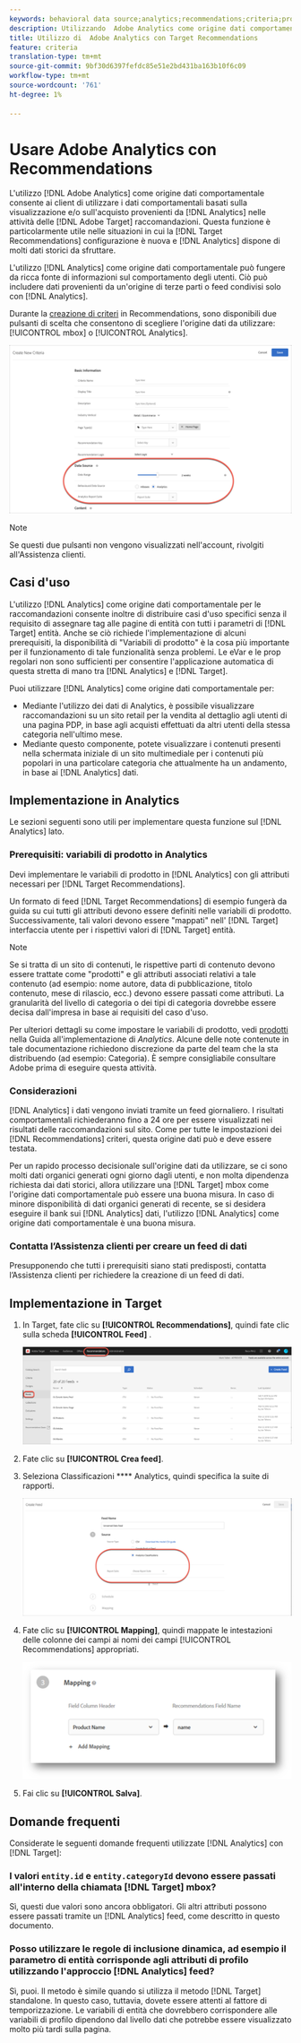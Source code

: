 ```yaml
---
keywords: behavioral data source;analytics;recommendations;criteria;product variables
description: Utilizzando  Adobe Analytics come origine dati comportamentale, i client possono utilizzare i dati comportamentali basati sulla visualizzazione e/o sull'acquisto di Analytics in  Adobe Recommendations.
title: Utilizzo di  Adobe Analytics con Target Recommendations
feature: criteria
translation-type: tm+mt
source-git-commit: 9bf30d6397fefdc85e51e2bd431ba163b10f6c09
workflow-type: tm+mt
source-wordcount: '761'
ht-degree: 1%

---
```



# Usare  Adobe Analytics con Recommendations

L&#39;utilizzo [!DNL Adobe Analytics] come origine dati comportamentale consente ai client di utilizzare i dati comportamentali basati sulla visualizzazione e/o sull&#39;acquisto provenienti da [!DNL Analytics] nelle attività delle [!DNL Adobe Target] raccomandazioni. Questa funzione è particolarmente utile nelle situazioni in cui la [!DNL Target Recommendations] configurazione è nuova e [!DNL Analytics] dispone di molti dati storici da sfruttare.

L&#39;utilizzo [!DNL Analytics] come origine dati comportamentale può fungere da ricca fonte di informazioni sul comportamento degli utenti. Ciò può includere dati provenienti da un&#39;origine di terze parti o feed condivisi solo con [!DNL Analytics].

Durante la [creazione di criteri](/help/c-recommendations/c-algorithms/create-new-algorithm.md) in Recommendations, sono disponibili due pulsanti di scelta che consentono di scegliere l&#39;origine dati da utilizzare: [!UICONTROL mbox] o [!UICONTROL Analytics].

![Pulsanti delle origini dati comportamentali](/help/c-recommendations/c-algorithms/assets/behavioral-data-source.png)

>[!NOTE]
>
>Se questi due pulsanti non vengono visualizzati nell&#39;account, rivolgiti all&#39;Assistenza [](/help/cmp-resources-and-contact-information.md#reference_ACA3391A00EF467B87930A450050077C)clienti.

## Casi d&#39;uso

L&#39;utilizzo [!DNL Analytics] come origine dati comportamentale per le raccomandazioni consente inoltre di distribuire casi d&#39;uso specifici senza il requisito di assegnare tag alle pagine di entità con tutti i parametri di [!DNL Target] entità. Anche se ciò richiede l&#39;implementazione di alcuni prerequisiti, la disponibilità di &quot;Variabili di prodotto&quot; è la cosa più importante per il funzionamento di tale funzionalità senza problemi. Le eVar e le prop regolari non sono sufficienti per consentire l&#39;applicazione automatica di questa stretta di mano tra [!DNL Analytics] e [!DNL Target].

Puoi utilizzare [!DNL Analytics] come origine dati comportamentale per:

* Mediante l&#39;utilizzo dei dati di Analytics, è possibile visualizzare raccomandazioni su un sito retail per la vendita al dettaglio agli utenti di una pagina PDP, in base agli acquisti effettuati da altri utenti della stessa categoria nell&#39;ultimo mese.
* Mediante questo componente, potete visualizzare i contenuti presenti nella schermata iniziale di un sito multimediale per i contenuti più popolari in una particolare categoria che attualmente ha un andamento, in base ai [!DNL Analytics] dati.

## Implementazione in Analytics

Le sezioni seguenti sono utili per implementare questa funzione sul [!DNL Analytics] lato.

### Prerequisiti: variabili di prodotto in Analytics

Devi implementare le variabili di prodotto in [!DNL Analytics] con gli attributi necessari per [!DNL Target Recommendations].

Un formato di feed [!DNL Target Recommendations] di esempio fungerà da guida su cui tutti gli attributi devono essere definiti nelle variabili di prodotto. Successivamente, tali valori devono essere &quot;mappati&quot; nell&#39; [!DNL Target] interfaccia utente per i rispettivi valori di [!DNL Target] entità.

>[!NOTE]
>
>Se si tratta di un sito di contenuti, le rispettive parti di contenuto devono essere trattate come &quot;prodotti&quot; e gli attributi associati relativi a tale contenuto (ad esempio: nome autore, data di pubblicazione, titolo contenuto, mese di rilascio, ecc.) devono essere passati come attributi. La granularità del livello di categoria o dei tipi di categoria dovrebbe essere decisa dall&#39;impresa in base ai requisiti del caso d&#39;uso.

Per ulteriori dettagli su come impostare le variabili di prodotto, vedi [prodotti](https://docs.adobe.com/content/help/en/analytics/implementation/vars/page-vars/products.html) nella Guida all&#39;implementazione di *Analytics*. Alcune delle note contenute in tale documentazione richiedono discrezione da parte del team che la sta distribuendo (ad esempio: Categoria). È sempre consigliabile consultare  Adobe prima di eseguire questa attività.

### Considerazioni

[!DNL Analytics] i dati vengono inviati tramite un feed giornaliero. I risultati comportamentali richiederanno fino a 24 ore per essere visualizzati nei risultati delle raccomandazioni sul sito. Come per tutte le impostazioni dei [!DNL Recommendations] criteri, questa origine dati può e deve essere testata.

Per un rapido processo decisionale sull&#39;origine dati da utilizzare, se ci sono molti dati organici generati ogni giorno dagli utenti, e non molta dipendenza richiesta dai dati storici, allora utilizzare una [!DNL Target] mbox come l&#39;origine dati comportamentale può essere una buona misura. In caso di minore disponibilità di dati organici generati di recente, se si desidera eseguire il bank sui [!DNL Analytics] dati, l&#39;utilizzo [!DNL Analytics] come origine dati comportamentale è una buona misura.

### Contatta l’Assistenza clienti per creare un feed di dati

Presupponendo che tutti i prerequisiti siano stati predisposti, contatta l’Assistenza [](/help/cmp-resources-and-contact-information.md#reference_ACA3391A00EF467B87930A450050077C) clienti per richiedere la creazione di un feed di dati.

## Implementazione in Target

1. In Target, fate clic su **[!UICONTROL Recommendations]**, quindi fate clic sulla scheda **[!UICONTROL Feed]** .

   ![Feed](/help/c-recommendations/c-algorithms/assets/feeds-tab.png)

1. Fate clic su **[!UICONTROL Crea feed]**.

1. Seleziona Classificazioni **** Analytics, quindi specifica la suite di rapporti.

   ![Classificazioni di Analytics, opzione](/help/c-recommendations/c-algorithms/assets/analytics-classifications.png)

1. Fate clic su **[!UICONTROL Mapping]**, quindi mappate le intestazioni delle colonne dei campi ai nomi dei campi [!UICONTROL Recommendations] appropriati.

   ![Sezione mapping](/help/c-recommendations/c-algorithms/assets/mapping.png)

1. Fai clic su **[!UICONTROL Salva]**.

## Domande frequenti 

Considerate le seguenti domande frequenti utilizzate [!DNL Analytics] con [!DNL Target]:

### I valori `entity.id` e `entity.categoryId` devono essere passati all&#39;interno della chiamata [!DNL Target] mbox?

Sì, questi due valori sono ancora obbligatori. Gli altri attributi possono essere passati tramite un [!DNL Analytics] feed, come descritto in questo documento.

### Posso utilizzare le regole di inclusione dinamica, ad esempio il parametro di entità corrisponde agli attributi di profilo utilizzando l&#39;approccio [!DNL Analytics] feed?

Sì, puoi. Il metodo è simile quando si utilizza il metodo [!DNL Target] standalone. In questo caso, tuttavia, dovete essere attenti al fattore di temporizzazione. Le variabili di entità che dovrebbero corrispondere alle variabili di profilo dipendono dal livello dati che potrebbe essere visualizzato molto più tardi sulla pagina.

